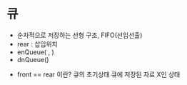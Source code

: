 <h1>큐</h1> 

- 순차적으로 저장하는 선형 구조, FIFO(선입선출)
- rear : 삽입위치
- enQueue( , )
- dnQueue()

* front == rear 이란?
    큐의 초기상태
    큐에 저장된 자료 X인 상태

